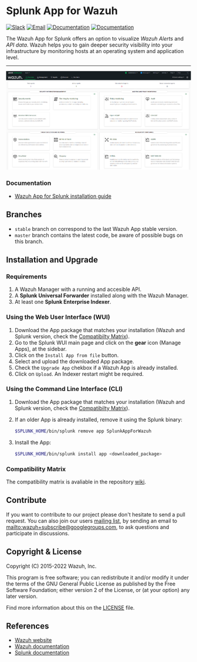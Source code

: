 # Splunk App for Wazuh

[![Slack](https://img.shields.io/badge/slack-join-blue.svg)](https://wazuh.com/community/join-us-on-slack/)
[![Email](https://img.shields.io/badge/email-join-blue.svg)](https://groups.google.com/forum/#!forum/wazuh)
[![Documentation](https://img.shields.io/badge/docs-view-green.svg)](https://documentation.wazuh.com)
[![Documentation](https://img.shields.io/badge/web-view-green.svg)](https://wazuh.com)

 The Wazuh App for Splunk offers an option to visualize _Wazuh Alerts_ and _API data_. Wazuh helps you to gain deeper security visibility into your infrastructure by monitoring hosts at an operating system and application level.
* * *
![Overview](SplunkOverview.png)
### Documentation

- [Wazuh App for Splunk installation guide](https://documentation.wazuh.com/current/deployment-options/splunk/index.html)

## Branches

- `stable` branch on correspond to the last Wazuh App stable version.
- `master` branch contains the latest code, be aware of possible bugs on this branch.

## Installation and Upgrade

### Requirements
1. A Wazuh Manager with a running and accesible API.
2. A __Splunk Universal Forwarder__ installed along with the Wazuh Manager.
3. At least one __Splunk Enterprise Indexer__.

### Using the Web User Interface (WUI)

1. Download the App package that matches your installation (Wazuh and Splunk version, check the [Compatibilty Matrix](#compatibility-matrix)).
2. Go to the Splunk WUI main page and click on the **gear** icon (Manage Apps), at the sidebar.
3. Click on the `Install App from file` button.
4. Select and upload the downloaded App package.
5. Check the `Upgrade App` chekbox if a Wazuh App is already installed.
6. Click on `Upload`. An Indexer restart might be required.

### Using the Command Line Interface (CLI)

1. Download the App package that matches your installation (Wazuh and Splunk version, check the [Compatibilty Matrix](#compatibility-matrix)).
2. If an older App is already installed, remove it using the Splunk binary:
    
    ```bash
    $SPLUNK_HOME/bin/splunk remove app SplunkAppForWazuh
    ```
3. Install the App:

    ```bash
    $SPLUNK_HOME/bin/splunk install app <downloaded_package>
    ```

### Compatibility Matrix

The compatibility matrix is avaliable in the repository [wiki](https://github.com/wazuh/wazuh-splunk/wiki/Compatibility).

## Contribute

If you want to contribute to our project please don't hesitate to send a pull request. You can also join our users [mailing list](https://groups.google.com/d/forum/wazuh), by sending an email to <mailto:wazuh+subscribe@googlegroups.com>, to ask questions and participate in discussions.

## Copyright & License

Copyright (C) 2015-2022 Wazuh, Inc.

This program is free software; you can redistribute it and/or modify it under the terms of the GNU General Public License as published by the Free Software Foundation; either version 2 of the License, or (at your option) any later version.

Find more information about this on the [LICENSE](LICENSE) file.

## References

-   [Wazuh website](https://wazuh.com)
-   [Wazuh documentation](https://documentation.wazuh.com)
-   [Splunk documentation](http://docs.splunk.com/Documentation)
